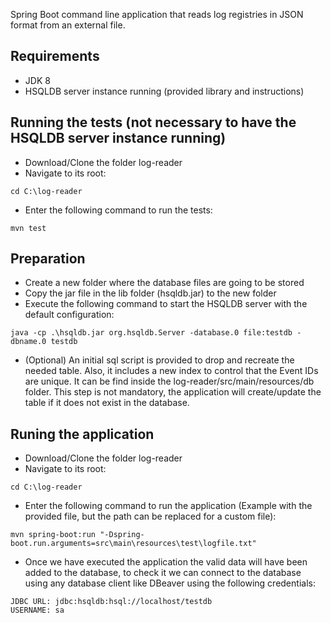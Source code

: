 Spring Boot command line application that reads log registries in JSON format from an external file.

## Requirements
 - JDK 8
 - HSQLDB server instance running (provided library and instructions)

## Running the tests (not necessary to have the HSQLDB server instance running)
 - Download/Clone the folder log-reader
 - Navigate to its root:
```
cd C:\log-reader
```
 - Enter the following command to run the tests:
```
mvn test
```

## Preparation
 - Create a new folder where the database files are going to be stored
 - Copy the jar file in the lib folder (hsqldb.jar) to the new folder
 - Execute the following command to start the HSQLDB server with the default configuration:
```
java -cp .\hsqldb.jar org.hsqldb.Server -database.0 file:testdb -dbname.0 testdb
```
 - (Optional) An initial sql script is provided to drop and recreate the needed table. Also, it includes a new index to control that the Event IDs are unique. It can be find inside the log-reader/src/main/resources/db folder. This step is not mandatory, the application will create/update the table if it does not exist in the database.

## Runing the application
 - Download/Clone the folder log-reader
 - Navigate to its root:
```
cd C:\log-reader
```
 - Enter the following command to run the application (Example with the provided file, but the path can be replaced for a custom file):
 ```
mvn spring-boot:run "-Dspring-boot.run.arguments=src\main\resources\test\logfile.txt"
```
 - Once we have executed the application the valid data will have been added to the database, to check it we can connect to the database using any database client like DBeaver using the following credentials:
 ```
JDBC URL: jdbc:hsqldb:hsql://localhost/testdb
USERNAME: sa
```
